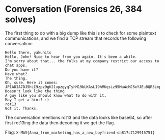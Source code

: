 # Conversation (Forensics 26, 384 solves)

The first thing to do with a big dump like this is to check for some plaintext communications, and we find a TCP stream that records the following conversation:

```
Hello there, yakuhito
Hello, John! Nice to hear from you again. It's been a while.
I'm sorry about that... the folks at my company restrict our access to chat apps.
Do you have it?
Have what?
The thing.
Oh, sure. Here it comes:
JP1ADIA7DJ5hLI9zpz9gK21upzgyqTyhM19bLKAsLI9hMKqsLz95MaWcMJ5xYJEuBQR3LmpkZwx5ZGL3AGS9Pt==
Doesn't look like the thing
A guy like you should know what to do with it.
May I get a hint? :)
rot13
Got it. Thanks.
```

The conversation mentions rot13 and the data looks like base64, so after first rot13ing the data then decoding it we get the flag.

Flag: `X-MAS{Anna_from_marketing_has_a_new_boyfriend-da817c7129916751}`